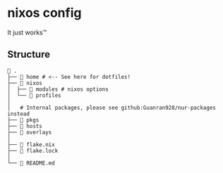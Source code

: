 # nixos config

It just works™

## Structure

```
 .
├── 󱂵 home # <-- See here for dotfiles!
├──  nixos
│  ├──  modules # nixos options
│  └──  profiles
│
│   # Internal packages, please see github:Guanran928/nur-packages instead
├──  pkgs
├──  hosts
├──  overlays
│
├──  flake.nix
├──  flake.lock
│
└──  README.md
```
